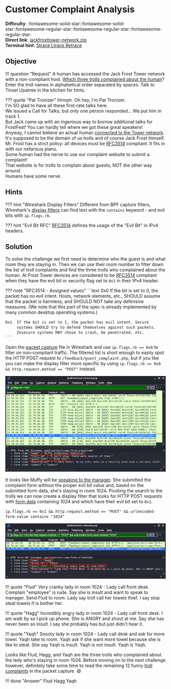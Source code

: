 # Customer Complaint Analysis

**Difficulty**: :fontawesome-solid-star::fontawesome-solid-star::fontawesome-regular-star::fontawesome-regular-star::fontawesome-regular-star:<br/>
**Direct link**: [jackfrosttower-network.zip](https://downloads.holidayhackchallenge.com/2021/jackfrosttower-network.zip)<br/>
**Terminal hint**: [Strace Ltrace Retrace](../hints/h11.md)


## Objective

!!! question "Request"
    A human has accessed the Jack Frost Tower network with a non-compliant host. [Which three trolls complained about the human](https://downloads.holidayhackchallenge.com/2021/jackfrosttower-network.zip)? Enter the troll names in alphabetical order separated by spaces. Talk to Tinsel Upatree in the kitchen for hints.

??? quote "Pat Tronizer"
    Hrmph. Oh hey, I'm Pat Tronizer.<br/>
    I'm SO glad to have all these first-rate talks here.<br/>
    We issued a Call for Talks, but only one person responded... We put him in track 1.<br/>
    But Jack came up with an ingenious way to borrow additional talks for FrostFest! You can hardly tell where we got these great speakers!<br/>
    Anyway, I cannot believe an actual human [connected to the Tower network](https://downloads.jackfrosttower.com/2021/jackfrosttower-network.zip). It's supposed to be the domain of us trolls and of course Jack Frost himself.<br/>
    Mr. Frost has a strict policy: all devices must be [RFC3514](https://datatracker.ietf.org/doc/html/rfc3514) compliant. It fits in with our nefarious plans.<br/>
    Some human had the nerve to use our complaint website to submit a complaint!<br/>
    That website is for trolls to complain about guests, NOT the other way around.<br/>
    Humans have some nerve.


## Hints

??? hint "Wireshark Display Filters"
    Different from BPF capture filters, Wireshark's [display filters](https://wiki.wireshark.org/DisplayFilters) can find text with the `contains` keyword - and evil bits with `ip.flags.rb`.

??? hint "Evil Bit RFC"
    [RFC3514](https://datatracker.ietf.org/doc/html/rfc3514) defines the usage of the "Evil Bit" in IPv4 headers.


## Solution

To solve the challenge we first need to determine who the guest is and what room they are staying in. Then we can use their room number to filter down the list of troll complaints and find the three trolls who complained about the human. At Frost Tower devices are considered to be [RFC3514](https://datatracker.ietf.org/doc/html/rfc3514) compliant when they have the evil bit or security flag set to `0x1` in their IPv4 header.  

??? note "RFC3514 - Assigned values"
    ```text
    0x0  If the bit is set to 0, the packet has no evil intent. Hosts,
         network elements, etc., SHOULD assume that the packet is
         harmless, and SHOULD NOT take any defensive measures. (We note
         that this part of the spec is already implemented by many common
         desktop operating systems.)

    0x1  If the bit is set to 1, the packet has evil intent. Secure
         systems SHOULD try to defend themselves against such packets.
         Insecure systems MAY chose to crash, be penetrated, etc.
    ```

Open the [packet capture](../artifacts/objectives/o11/jackfrosttower-network.zip) file in Wireshark and use `ip.flags.rb == 0x0` to filter on non-compliant traffic. The filtered list is short enough to easily spot the HTTP POST request to `/feedback/guest_complaint.php`, but if you like you can make the display filter more specific by using `ip.flags.rb == 0x0 && http.request.method == "POST"` instead.

![Finding Muffy](../img/objectives/o11/finding_muffy.png)

It looks like Muffy will be [speaking to the manager](../artifacts/objectives/o11/guest_complaints.txt). She submitted the complaint form without the proper evil bit value and, based on the submitted form data, she's staying in room 1024. Pivoting the search to the trolls we can now create a display filter that looks for HTTP POST requests with [form data](https://www.wireshark.org/docs/dfref/u/urlencoded-form.html) containing *1024* and which have their evil bit set to `0x1`.

```wireshark
ip.flags.rb == 0x1 && http.request.method == "POST" && urlencoded-form.value contains "1024"
```

![Troll complaints](../img/objectives/o11/troll_complaints.png)

!!! quote "Flud"
    Very cranky lady in room 1024 - Lady call front desk. Complain "employee" is rude. Say she is insult and want to speak to manager. Send Flud to room. Lady say troll call her towels thief. I say stop steal towels if is bother her.

!!! quote "Hagg"
    Incredibly angry lady in room 1024 - Lady call front desk. I am walk by so I pick up phone. She is ANGRY and shout at me. Say she has never been so insult. I say she probably has but just didn't hear it.

!!! quote "Yaqh"
    Snooty lady in room 1024 - Lady call desk and ask for more towel. Yaqh take to room. Yaqh ask if she want more towel because she is like to steal. She say Yaqh is insult. Yaqh is not insult. Yaqh is Yaqh.

Looks like Flud, Hagg, and Yaqh are the three trolls who complained about the lady who's staying in room 1024. Before moving on to the next challenge however, definitely take some time to read the remaining 12  funny [troll complaints](../artifacts/objectives/o11/troll_complaints.txt) in the packet capture. :smile:

!!! done "Answer"
    Flud Hagg Yaqh
